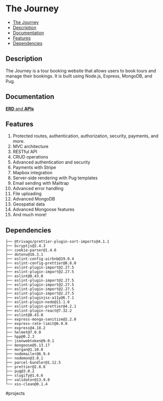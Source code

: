 # The Journey

-   [The Journey](#the-journey)
-   [Description](#description)
-   [Documentation](#documentation)
-   [Features](#features)
-   [Dependencies](#dependencies)

## Description

The Journey is a tour booking website that allows users to book tours and manage their bookings. It is built using Node.js, Express, MongoDB, and Pug.

## Documentation

[**ERD** and **APIs**](/ERD%20The%20Journey)

## Features

1. Protected routes, authentication, authorization, security, payments, and more.
2. MVC architecture
3. RESTful API
4. CRUD operations
5. Advanced authentication and security
6. Payments with Stripe
7. Mapbox integration
8. Server-side rendering with Pug templates
9. Email sending with Mailtrap
10. Advanced error handling
11. File uploading
12. Advanced MongoDB
13. Geospatial data
14. Advanced Mongoose features
15. And much more!

## Dependencies

```
├── @trivago/prettier-plugin-sort-imports@4.1.1
├── bcryptjs@2.4.3
├── cookie-parser@1.4.6
├── dotenv@16.3.1
├── eslint-config-airbnb@19.0.4
├── eslint-config-prettier@8.8.0
├── eslint-plugin-import@2.27.5
├── eslint-plugin-import@2.27.5
├── eslint@8.43.0
├── eslint-plugin-import@2.27.5
├── eslint-plugin-import@2.27.5
├── eslint-plugin-import@2.27.5
├── eslint-plugin-import@2.27.5
├── eslint-pluginjsx-a11y@6.7.1
├── eslint-plugin-node@11.1.0
├── eslint-plugin-prettier@4.2.1
├── eslint-plugin-react@7.32.2
├── eslint@8.43.0
├── express-mongo-sanitize@2.2.0
├── express-rate-limit@6.9.0
├── express@4.18.2
├── helmet@7.0.0
├── hpp@0.2.3
├── jsonwebtoken@9.0.1
├── mongoose@5.13.17
├── morgan@1.10.0
├── nodemailer@6.9.4
├── nodemon@3.0.1
├── parcel-bundler@1.12.5
├── prettier@2.8.8
├── pug@3.0.2
├── slugify@1.6.6
├── validator@13.9.0
└── xss-clean@0.1.4
```

#projects
